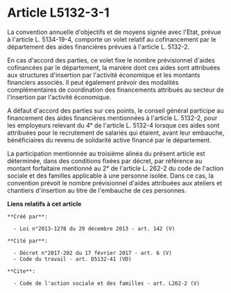 # Article L5132-3-1

La convention annuelle d'objectifs et de moyens signée avec l'Etat, prévue à l'article L. 5134-19-4, comporte un volet
relatif au cofinancement par le département des aides financières prévues à l'article L. 5132-2. 

En cas d'accord des parties, ce volet fixe le nombre prévisionnel d'aides cofinancées par le département, la manière dont ces
aides sont attribuées aux structures d'insertion par l'activité économique et les montants financiers associés. Il peut
également prévoir des modalités complémentaires de coordination des financements attribués au secteur de l'insertion par
l'activité économique. 

A défaut d'accord des parties sur ces points, le conseil général participe au financement des aides financières mentionnées à
l'article L. 5132-2, pour les employeurs relevant du 4° de l'article L. 5132-4 lorsque ces aides sont attribuées pour le
recrutement de salariés qui étaient, avant leur embauche, bénéficiaires du revenu de solidarité active financé par le
département. 

La participation mentionnée au troisième alinéa du présent article est déterminée, dans des conditions fixées par décret, par
référence au montant forfaitaire mentionné au 2° de l'article L. 262-2 du code de l'action sociale et des familles applicable
à une personne isolée. Dans ce cas, la convention prévoit le nombre prévisionnel d'aides attribuées aux ateliers et chantiers
d'insertion au titre de l'embauche de ces personnes.

**Liens relatifs à cet article**

	**Créé par**:

	  - Loi n°2013-1278 du 29 décembre 2013 - art. 142 (V)

	**Cité par**:

	  - Décret n°2017-202 du 17 février 2017 - art. 6 (V)
	  - Code du travail - art. D5132-41 (VD)

	**Cite**:

	  - Code de l'action sociale et des familles - art. L262-2 (V)
